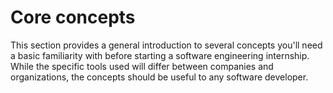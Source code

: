 # Core concepts

This section provides a general introduction to several concepts you'll need a basic familiarity with before starting a software engineering internship. While the specific tools used will differ between companies and organizations, the concepts should be useful to any software developer.
